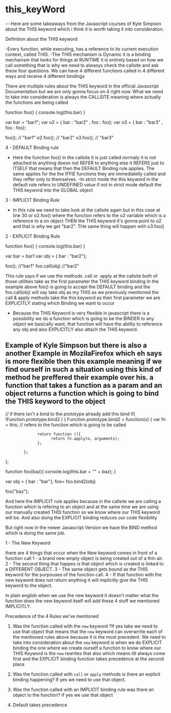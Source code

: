 # this_keyWord

-- Here are some takeaways from the Javascript courses of Kyle Simpson about the THIS keyword which i think it is worth taking it into consideration.



Definition about the THIS keyword

-Every function, while executing, has a reference to its current execution context, called THIS.
-The THIS mechanism is Dynamic it is a binding mechanism that looks for things at RUNTIME it is entirely based on how we call something that is why we need to alwasys check the callsite and ask these four questions. We can have 4 different functions called in 4 different ways and receive 4 different bindings

There are multiple rules about the THIS keyword in the official Javascript Documentation but we are only gonna focus on 4 right now.
What we need to take into consideration is always the CALLSITE meaning where actually the functions are being called


function foo() {
      console.log(this.bar)
}

var bar = "bar1";
var o2  = { bar : "bar2" , foo : foo};
var o3  = { bar : "bar3" , foo : foo};

foo();                              // "bar1"
o2.foo();                           // "bar2"
o3.foo();                           // "bar3"

4 - DEFAULT Binding rule 
- Here the function foo() in the callsite it is just called normaly it is not attached to anything doesn not REFER to anything else it REFERS just to ITSELF that means that then the  DEFAULT Binding rule applies.
The same applies for the the IFFIE functions they are immediatelly called and they reffer only to themselves.
-In strict mode the this keyword in the default rule refers to UNDEFINED value if not in strict mode default the THIS keyword into the GLOBAL object



3 - IMPLICIT Binding Rule
- In this rule we need to take look at the callsite again but in this case at line 30 or o2.foo() where the function refers to the o2 variable which is a reference to a on object THEN the THIS keyword it's gonna point to o2 and that is why we get "bar2".
THe same thing will happen with o3.foo()



2 - EXPLICIT Binding Rule

function foo() {
      console.log(this.bar)
}

var bar = bar1
var obj = { bar : "bar2"};

foo();                  //"bar1"
foo.call(obj)           //"bar2"


This rule says if we use the methods .call or .apply at the callsite both of those utilities take as the first parameter the THIS keyword binding
In the example above 
foo() is going to accept the DEFAULT binding and the 
foo.call(obj) will say take obj as my THIS as we previously mentioned the call & apply methods take the this keyword as their first parameter
we are EXPLICITLY stating which Binding we want to occur


- Because the THIS Keyword is very flexible in javascript there is a possibility we do a function which is going to be the BINDER to any object we basically want, that function will have the ability to reference any obj and also EXPLICITLY also attach the THIS keyword.


Example of Kyle Simpson but there is also a another Example in MozilaFirefox which eh says is more flexible then this example meaning
if we find ourself in such a situation using this kind of method he preffered their example over his.
a function that takes a function as a param and an object returns a function which is going to bind the THIS keyword to the object
--
// if there isn't a bind to the prototype already add this bind
if( !Function.prototype.bind2 ) {
      Function.prototype.bind2 = 
            function(o) {
                  var fn = this;  // refers to the function which is going to be called

                  return function (){
                        return fn.apply(o, arguments);
                  };

            };
};


function foo(baz){
      console.log(this.bar + "" + baz);
}

var obj = { bar : "bar"};
foo= foo.bind2(obj)

foo("baz");

And here the IMPLICIT rule applies because in the callsite we are calling a function which is refering to an object and at the same time we are using our manually created THIS function so we know where our THIS keyword will be.
And also doing the EXPLICIT binding reduces our code flexibility

But right now in the newer Javascript Version we have the BIND method which is doing the same job.


1 - The New Keyword

there are 4 things that occur when the New keyword comes in front of a function call
1 - a brand new empty object is being created out of a thin air.
2 - The second thing that happes is that object which is created is linked to a DIFFERENT OBJECT.
3 - The same object gets bound as the THIS keyword for the purpouses of the function call.
4 - If that function with the new keyword does not return anything it will implicitly give the THIS keyword to the object. 

In plain english when we use the new keyword it doesn't matter what the function does the new keyword itself will add these 4 stuff we mentioned IMPLICITLY.


Precedence of the 4 Rules we've mentioned

1. Was the function called with the `new` keyword ?If yes take we need to use that object that means 
that the `new` keyword can overwrrite each of the mentioned rules above because it is the most precedent.
We need to take into consideration about the `new` keyword is when we do EXPLICIT binding the one where we create ourself a function to know where our THIS Keyword is the `new` rewrites that also which means itll always come first and the EXPLICIT binding function takes precedence at the second place

2. Was the function called with `call` or `apply` methods is there an explicit binding happening?
If yes we need to use that object.

3. Was the function called with an IMPLICIT binding rule was there an object to the function?
if yes we use that object

4. Default takes precedence
